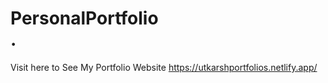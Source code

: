 # PersonalPortfolio</br>.
Visit here to See My Portfolio Website https://utkarshportfolios.netlify.app/
